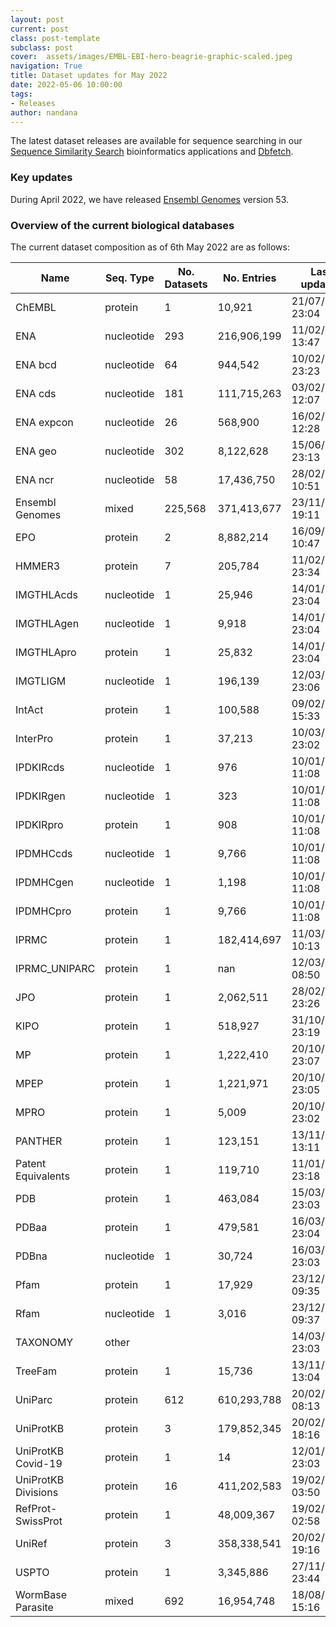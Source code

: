 ```yaml
---
layout: post
current: post
class: post-template
subclass: post
cover:  assets/images/EMBL-EBI-hero-beagrie-graphic-scaled.jpeg
navigation: True
title: Dataset updates for May 2022
date: 2022-05-06 10:00:00
tags: 
- Releases
author: nandana
---
```


The latest dataset releases are available for sequence searching in our [Sequence Similarity Search](https://www.ebi.ac.uk/Tools/sss/) bioinformatics applications and [Dbfetch](https://www.ebi.ac.uk/Tools/dbfetch/).


### Key updates

During April 2022, we have released [Ensembl Genomes](https://www.ensembl.info/2022/04/12/ensembl-106-has-been-released/) version 53.

### Overview of the current biological databases

The current dataset composition as of 6th May 2022 are as follows:

| Name                | Seq. Type  | No. Datasets | No. Entries | Last updated     |
|---------------------|------------|--------------|-------------|------------------|
| ChEMBL              | protein    | 1            | 10,921      | 21/07/2021 23:04 |
| ENA                 | nucleotide | 293          | 216,906,199 | 11/02/2022 13:47 |
| ENA bcd             | nucleotide | 64           | 944,542     | 10/02/2022 23:23 |
| ENA cds             | nucleotide | 181          | 111,715,263 | 03/02/2022 12:07 |
| ENA expcon          | nucleotide | 26           | 568,900     | 16/02/2022 12:28 |
| ENA geo             | nucleotide | 302          | 8,122,628   | 15/06/2021 23:13 |
| ENA ncr             | nucleotide | 58           | 17,436,750  | 28/02/2022 10:51 |
| Ensembl Genomes     | mixed      | 225,568      | 371,413,677 | 23/11/2021 19:11 |
| EPO                 | protein    | 2            | 8,882,214   | 16/09/2020 10:47 |
| HMMER3              | protein    | 7            | 205,784     | 11/02/2022 23:34 |
| IMGTHLAcds          | nucleotide | 1            | 25,946      | 14/01/2022 23:04 |
| IMGTHLAgen          | nucleotide | 1            | 9,918       | 14/01/2022 23:04 |
| IMGTHLApro          | protein    | 1            | 25,832      | 14/01/2022 23:04 |
| IMGTLIGM            | nucleotide | 1            | 196,139     | 12/03/2022 23:06 |
| IntAct              | protein    | 1            | 100,588     | 09/02/2022 15:33 |
| InterPro            | protein    | 1            | 37,213      | 10/03/2022 23:02 |
| IPDKIRcds           | nucleotide | 1            | 976         | 10/01/2022 11:08 |
| IPDKIRgen           | nucleotide | 1            | 323         | 10/01/2022 11:08 |
| IPDKIRpro           | protein    | 1            | 908         | 10/01/2022 11:08 |
| IPDMHCcds           | nucleotide | 1            | 9,766       | 10/01/2022 11:08 |
| IPDMHCgen           | nucleotide | 1            | 1,198       | 10/01/2022 11:08 |
| IPDMHCpro           | protein    | 1            | 9,766       | 10/01/2022 11:08 |
| IPRMC               | protein    | 1            | 182,414,697 | 11/03/2022 10:13 |
| IPRMC_UNIPARC       | protein    | 1            | nan         | 12/03/2022 08:50 |
| JPO                 | protein    | 1            | 2,062,511   | 28/02/2022 23:26 |
| KIPO                | protein    | 1            | 518,927     | 31/10/2020 23:19 |
| MP                  | protein    | 1            | 1,222,410   | 20/10/2021 23:07 |
| MPEP                | protein    | 1            | 1,221,971   | 20/10/2021 23:05 |
| MPRO                | protein    | 1            | 5,009       | 20/10/2021 23:02 |
| PANTHER             | protein    | 1            | 123,151     | 13/11/2019 13:11 |
| Patent Equivalents  | protein    | 1            | 119,710     | 11/01/2021 23:18 |
| PDB                 | protein    | 1            | 463,084     | 15/03/2022 23:03 |
| PDBaa               | protein    | 1            | 479,581     | 16/03/2022 23:04 |
| PDBna               | nucleotide | 1            | 30,724      | 16/03/2022 23:03 |
| Pfam                | protein    | 1            | 17,929      | 23/12/2021 09:35 |
| Rfam                | nucleotide | 1            | 3,016       | 23/12/2021 09:37 |
| TAXONOMY            | other      |              |             | 14/03/2022 23:03 |
| TreeFam             | protein    | 1            | 15,736      | 13/11/2019 13:04 |
| UniParc             | protein    | 612          | 610,293,788 | 20/02/2022 08:13 |
| UniProtKB           | protein    | 3            | 179,852,345 | 20/02/2022 18:16 |
| UniProtKB Covid-19  | protein    | 1            | 14          | 12/01/2022 23:03 |
| UniProtKB Divisions | protein    | 16           | 411,202,583 | 19/02/2022 03:50 |
| RefProt-SwissProt   | protein    | 1            | 48,009,367  | 19/02/2022 02:58 |
| UniRef              | protein    | 3            | 358,338,541 | 20/02/2022 19:16 |
| USPTO               | protein    | 1            | 3,345,886   | 27/11/2020 23:44 |
| WormBase Parasite   | mixed      | 692          | 16,954,748  | 18/08/2021 15:16 |

